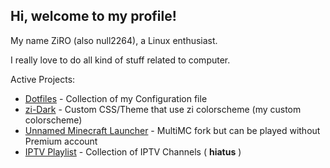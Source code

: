 ## Hi, welcome to my profile!

My name ZiRO (also null2264), a Linux enthusiast.

I really love to do all kind of stuff related to computer.

Active Projects:
- [Dotfiles](https://github.com/null2264/dotfiles) - Collection of my Configuration file
- [zi-Dark](https://github.com/null2264/Zi-Dark) - Custom CSS/Theme that use zi colorscheme (my custom colorscheme)
- [Unnamed Minecraft Launcher](https://github.com/null2264/Project-MC-Launcher) - MultiMC fork but can be played without Premium account
- [IPTV Playlist](https://github.com/null2264/myTV) - Collection of IPTV Channels ( **hiatus** )
<!--
**null2264/null2264** is a ✨ _special_ ✨ repository because its `README.md` (this file) appears on your GitHub profile.

Here are some ideas to get you started:

- 🔭 I’m currently working on ...
- 🌱 I’m currently learning ...
- 👯 I’m looking to collaborate on ...
- 🤔 I’m looking for help with ...
- 💬 Ask me about ...
- 📫 How to reach me: ...
- 😄 Pronouns: ...
- ⚡ Fun fact: ...
-->
